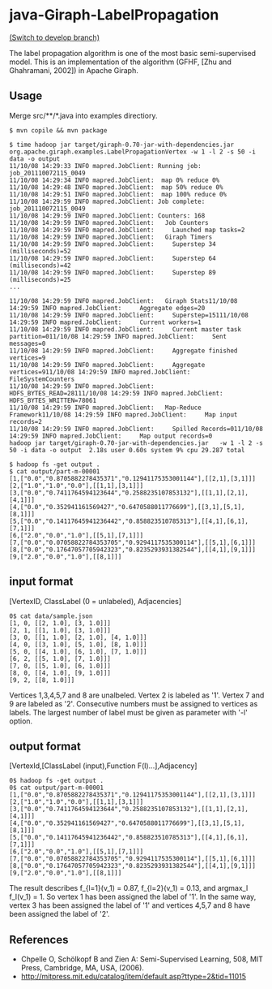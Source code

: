 # java-Giraph-LabelPropagation

[(Switch to develop branch)][1]

The label propagation algorithm is one of the most basic semi-supervised model.
This is an implementation of the algorithm (GFHF, [Zhu and Ghahramani, 2002]) in Apache Giraph.


[1]: https://github.com/smly/java-Giraph-LabelPropagation/tree/classify "giraph.classifier @ GitHub"

## Usage

Merge src/**/*.java into examples directiory.

    $ mvn copile && mvn package

    $ time hadoop jar target/giraph-0.70-jar-with-dependencies.jar org.apache.giraph.examples.LabelPropagationVertex -w 1 -l 2 -s 50 -i data -o output
    11/10/08 14:29:33 INFO mapred.JobClient: Running job: job_201110072115_0049
    11/10/08 14:29:34 INFO mapred.JobClient:  map 0% reduce 0%
    11/10/08 14:29:48 INFO mapred.JobClient:  map 50% reduce 0%
    11/10/08 14:29:51 INFO mapred.JobClient:  map 100% reduce 0%
    11/10/08 14:29:59 INFO mapred.JobClient: Job complete: job_201110072115_0049
    11/10/08 14:29:59 INFO mapred.JobClient: Counters: 168
    11/10/08 14:29:59 INFO mapred.JobClient:   Job Counters
    11/10/08 14:29:59 INFO mapred.JobClient:     Launched map tasks=2
    11/10/08 14:29:59 INFO mapred.JobClient:   Giraph Timers
    11/10/08 14:29:59 INFO mapred.JobClient:     Superstep 34 (milliseconds)=52
    11/10/08 14:29:59 INFO mapred.JobClient:     Superstep 64 (milliseconds)=42
    11/10/08 14:29:59 INFO mapred.JobClient:     Superstep 89 (milliseconds)=25
    ...

    11/10/08 14:29:59 INFO mapred.JobClient:   Giraph Stats11/10/08 14:29:59 INFO mapred.JobClient:     Aggregate edges=20
    11/10/08 14:29:59 INFO mapred.JobClient:     Superstep=15111/10/08 14:29:59 INFO mapred.JobClient:     Current workers=1
    11/10/08 14:29:59 INFO mapred.JobClient:     Current master task partition=011/10/08 14:29:59 INFO mapred.JobClient:     Sent messages=0
    11/10/08 14:29:59 INFO mapred.JobClient:     Aggregate finished vertices=9
    11/10/08 14:29:59 INFO mapred.JobClient:     Aggregate vertices=911/10/08 14:29:59 INFO mapred.JobClient:   FileSystemCounters
    11/10/08 14:29:59 INFO mapred.JobClient:     HDFS_BYTES_READ=28111/10/08 14:29:59 INFO mapred.JobClient:     HDFS_BYTES_WRITTEN=78061
    11/10/08 14:29:59 INFO mapred.JobClient:   Map-Reduce Framework11/10/08 14:29:59 INFO mapred.JobClient:     Map input records=2
    11/10/08 14:29:59 INFO mapred.JobClient:     Spilled Records=011/10/08 14:29:59 INFO mapred.JobClient:     Map output records=0
    hadoop jar target/giraph-0.70-jar-with-dependencies.jar   -w 1 -l 2 -s 50 -i data -o output  2.18s user 0.60s system 9% cpu 29.287 total

    $ hadoop fs -get output .
    $ cat output/part-m-00001 
    [1,["0.0","0.8705882278435371","0.12941175353001144"],[[2,1],[3,1]]]
    [2,["1.0","1.0","0.0"],[[1,1],[3,1]]]
    [3,["0.0","0.7411764594123644","0.2588235107853132"],[[1,1],[2,1],[4,1]]]
    [4,["0.0","0.352941161569427","0.6470588011776699"],[[3,1],[5,1],[8,1]]]
    [5,["0.0","0.14117645941236442","0.858823510785313"],[[4,1],[6,1],[7,1]]]
    [6,["2.0","0.0","1.0"],[[5,1],[7,1]]]
    [7,["0.0","0.07058822784353705","0.9294117535300114"],[[5,1],[6,1]]]
    [8,["0.0","0.17647057705942323","0.8235293931382544"],[[4,1],[9,1]]]
    [9,["2.0","0.0","1.0"],[[8,1]]]

## input format

[VertexID, ClassLabel (0 = unlabeled), Adjacencies]

    0$ cat data/sample.json  
    [1, 0, [[2, 1.0], [3, 1.0]]]
    [2, 1, [[1, 1.0], [3, 1.0]]]
    [3, 0, [[1, 1.0], [2, 1.0], [4, 1.0]]]
    [4, 0, [[3, 1.0], [5, 1.0], [8, 1.0]]]
    [5, 0, [[4, 1.0], [6, 1.0], [7, 1.0]]]
    [6, 2, [[5, 1.0], [7, 1.0]]]
    [7, 0, [[5, 1.0], [6, 1.0]]]
    [8, 0, [[4, 1.0], [9, 1.0]]]
    [9, 2, [[8, 1.0]]]

Vertices 1,3,4,5,7 and 8 are unalbeled.
Vertex 2 is labeled as '1'.
Vertex 7 and 9 are labeled as '2'.
Consecutive numbers must be assigned to vertices as labels.
The largest number of label must be given as parameter with '-l' option.

## output format

[VertexId,[ClassLabel (input),Function F(l)...],Adjacency]

    0$ hadoop fs -get output .
    0$ cat output/part-m-00001 
    [1,["0.0","0.8705882278435371","0.12941175353001144"],[[2,1],[3,1]]]
    [2,["1.0","1.0","0.0"],[[1,1],[3,1]]]
    [3,["0.0","0.7411764594123644","0.2588235107853132"],[[1,1],[2,1],[4,1]]]
    [4,["0.0","0.352941161569427","0.6470588011776699"],[[3,1],[5,1],[8,1]]]
    [5,["0.0","0.14117645941236442","0.858823510785313"],[[4,1],[6,1],[7,1]]]
    [6,["2.0","0.0","1.0"],[[5,1],[7,1]]]
    [7,["0.0","0.07058822784353705","0.9294117535300114"],[[5,1],[6,1]]]
    [8,["0.0","0.17647057705942323","0.8235293931382544"],[[4,1],[9,1]]]
    [9,["2.0","0.0","1.0"],[[8,1]]]

The result describes f_{l=1}(v_1) = 0.87, f_{l=2}(v_1) = 0.13, and argmax_l f_l(v_1) = 1.
So vertex 1 has been assigned the label of '1'.
In the same way, vertex 3 has been assigned the label of '1'
and vertices 4,5,7 and 8 have been assigned the label of '2'.

## References

- Chpelle O, Schölkopf B and Zien A: Semi-Supervised Learning, 508, MIT Press, Cambridge, MA, USA, (2006).
- http://mitpress.mit.edu/catalog/item/default.asp?ttype=2&tid=11015
